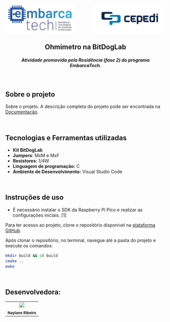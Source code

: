 <div>
    <img src="./img\embarcatech_logo.png" alt="Logo Embarcatech" height="90">
    <img align="right" src="./img\cepedi_logo.png" alt="Logo Embarcatech" height="90">
</div>

<h2 align="center"> Ohmimetro na BitDogLab </h2>
<h5 align="center"> Atividade promovida pela Residência (fase 2) do programa EmbarcaTech. </h5>

<br>

## Sobre o projeto
Sobre o projeto. A descrição completa do projeto pode ser encontrada na [Documentação](docs\TrabalhoSE_FSA_1_Naylane_Ribeiro.pdf).

<br>

## Tecnologias e Ferramentas utilizadas
- **Kit BitDogLab**
- **Jumpers**: MxM e MxF
- **Resistores**: 1/4W
- **Linguagem de programação:** C
- **Ambiente de Desenvolvimento:** Visual Studio Code

<br>

## Instruções de uso
- É necessário instalar o SDK da Raspberry Pi Pico e realizar as configurações iniciais. [1]

Para ter acesso ao projeto, clone o repositório disponível na [plataforma GitHub](https://github.com/naylane/BitCrtl).

Após clonar o repositório, no terminal, navegue até a pasta do projeto e execute os comandos:
```bash
mkdir build && cd build
cmake ..
make
```

<br>

## Desenvolvedora:
<table>
  <tr>
    <td align="center"><img style="" src="https://avatars.githubusercontent.com/u/89545660?v=4" width="100px;" ><br /> <sub> <b> Naylane Ribeiro </b> </sub>
    </td>
</table>

